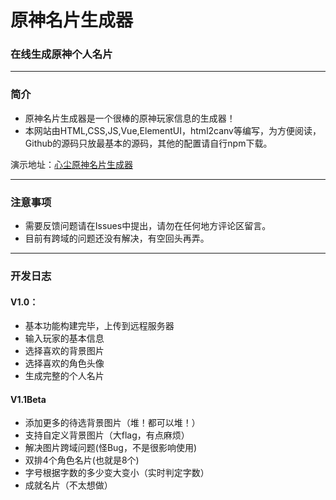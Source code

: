 # 原神名片生成器
### 在线生成原神个人名片
--- 
### 简介
+ 原神名片生成器是一个很棒的原神玩家信息的生成器！
+ 本网站由HTML,CSS,JS,Vue,ElementUI，html2canv等编写，为方便阅读，Github的源码只放最基本的源码，其他的配置请自行npm下载。

演示地址：[心尘原神名片生成器](https://my.wulvxinchen.cn/genshincard/)

---
### 注意事项
+ 需要反馈问题请在Issues中提出，请勿在任何地方评论区留言。
+ 目前有跨域的问题还没有解决，有空回头再弄。

---
### 开发日志
#### V1.0：
+ 基本功能构建完毕，上传到远程服务器
+ 输入玩家的基本信息
+ 选择喜欢的背景图片
+ 选择喜欢的角色头像
+ 生成完整的个人名片

#### V1.1Beta
+ 添加更多的待选背景图片（堆！都可以堆！）
+ 支持自定义背景图片（大flag，有点麻烦）
+ 解决图片跨域问题(怪Bug，不是很影响使用)
+ 双排4个角色名片(也就是8个)
+ 字号根据字数的多少变大变小（实时判定字数）
+ 成就名片（不太想做）
